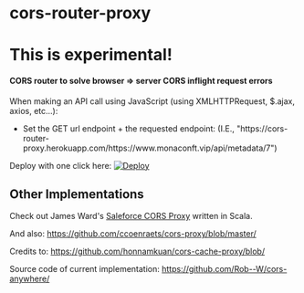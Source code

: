 # cors-router-proxy
<h1>This is experimental!</h1>
<h4>CORS router to solve browser => server CORS inflight request errors</h4>
<p>When making an API call using JavaScript (using XMLHTTPRequest, $.ajax, axios, etc...):</p>
<ul>
  <li>Set the GET url endpoint + the requested endpoint: (I.E., "https://cors-router-proxy.herokuapp.com/https://www.monaconft.vip/api/metadata/7")</li>
</ul>

Deploy with one click here:
[![Deploy](https://www.herokucdn.com/deploy/button.png)](https://heroku.com/deploy)


## Other Implementations

Check out James Ward's [Saleforce CORS Proxy](https://github.com/jamesward/sf-cors-proxy) written in Scala.

And also: https://github.com/ccoenraets/cors-proxy/blob/master/

Credits to: https://github.com/honnamkuan/cors-cache-proxy/blob/

Source code of current implementation: https://github.com/Rob--W/cors-anywhere/
